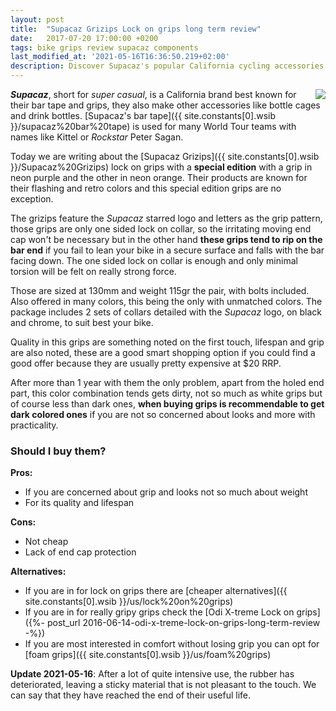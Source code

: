 ```yaml
---
layout: post
title:  "Supacaz Grizips Lock on grips long term review"
date:   2017-07-20 17:00:00 +0200
tags: bike grips review supacaz components
last_modified_at: '2021-05-16T16:36:50.219+02:00'
description: Discover Supacaz's popular California cycling accessories with our review of the neon purple and orange Supacaz Grizips lock-on grips
---
```


<a href='{{ site.constants[0].wsib }}/Supacaz%20Grizips'><img style="float: right;" src="https://i.imgur.com/FLyxmiBm.jpg"></a>

***Supacaz***, short for *super casual*, is a California brand best known for their bar tape and grips, they also make other accessories like bottle cages and drink bottles. [Supacaz's bar tape]({{ site.constants[0].wsib }}/supacaz%20bar%20tape) is used for many World Tour teams with names like Kittel or *Rockstar* Peter Sagan.

Today we are writing about the [Supacaz Grizips]({{ site.constants[0].wsib }}/Supacaz%20Grizips) lock on grips with a **special edition** with a grip in neon purple and the other in neon orange. Their products are known for their flashing and retro colors and this special edition grips are no exception.

The grizips feature the *Supacaz* starred logo and letters as the grip pattern, those grips are only one sided lock on collar, so the irritating moving end cap won't be necessary but in the other hand **these grips tend to rip on the bar end** if you fail to lean your bike in a secure surface and falls with the bar facing down. The one sided lock on collar is enough and only minimal torsion will be felt on really strong force.

Those are sized at 130mm and weight 115gr the pair, with bolts included. Also offered in many colors, this being the only with unmatched colors. The package includes 2 sets of collars detailed with the *Supacaz* logo, on black and chrome, to suit best your bike.

Quality in this grips are something noted on the first touch, lifespan and grip are also noted, these are a good smart shopping option if you could find a good offer because they are usually pretty expensive at $20 RRP.

After more than 1 year with them the only problem, apart from the holed end part, this color combination tends gets dirty, not so much as white grips but of course less than dark ones, **when buying grips is recommendable to get dark colored ones** if you are not so concerned about looks and more with practicality.

### Should I buy them?

**Pros:**

- If you are concerned about grip and looks not so much about weight
- For its quality and lifespan

**Cons:**

- Not cheap
- Lack of end cap protection

**Alternatives:**

- If you are in for lock on grips there are [cheaper alternatives]({{ site.constants[0].wsib }}/us/lock%20on%20grips)
- If you are in for really gripy grips check the [Odi X-treme Lock on grips]({%- post_url 2016-06-14-odi-x-treme-lock-on-grips-long-term-review -%})
- If you are most interested in comfort without losing grip you can opt for [foam grips]({{ site.constants[0].wsib }}/us/foam%20grips)

**Update 2021-05-16**: After a lot of quite intensive use, the rubber has deteriorated, leaving a sticky material that is not pleasant to the touch. We can say that they have reached the end of their useful life.
